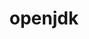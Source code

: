 ---
title: "openjdk"
layout: cache
categories: [package, develop-2025-03-30]
meta: {"compilers": ["none"], "num_specs": 11, "num_specs_by_stack": {"build_systems": 1, "e4s": 2, "e4s-cray-rhel": 1, "e4s-neoverse-v2": 2, "e4s-oneapi": 2, "e4s-rocm-external": 1, "hep": 1, "ml-darwin-aarch64-mps": 1, "ml-linux-aarch64-cpu": 2, "ml-linux-aarch64-cuda": 2, "ml-linux-x86_64-cpu": 2, "ml-linux-x86_64-cuda": 2, "ml-linux-x86_64-rocm": 1, "root": 11}, "oss": ["rhel8", "sequoia", "ubuntu18.04", "ubuntu22.04", "ubuntu24.04"], "platforms": ["darwin", "linux"], "stacks": ["build_systems", "e4s", "e4s-cray-rhel", "e4s-neoverse-v2", "e4s-oneapi", "e4s-rocm-external", "hep", "ml-darwin-aarch64-mps", "ml-linux-aarch64-cpu", "ml-linux-aarch64-cuda", "ml-linux-x86_64-cpu", "ml-linux-x86_64-cuda", "ml-linux-x86_64-rocm", "root"], "targets": ["aarch64", "neoverse_v2", "x86_64_v3"], "versions": ["11.0.23_9", "17.0.11_9"]}
spec_details: [{"compiler": "none", "hash": "4nr4fluki7rxhfnebojjgk6caonzjnca", "os": "ubuntu22.04", "platform": "linux", "size": "-", "stacks": ["e4s", "e4s-oneapi", "root"], "target": "x86_64_v3", "variants": ["build_system=generic", "certs=none"], "versions": ["11.0.23_9"]}, {"compiler": "none", "hash": "7ytwtnyvywl7nx76ndppmv6st63xgobw", "os": "rhel8", "platform": "linux", "size": "-", "stacks": ["e4s-cray-rhel", "root"], "target": "x86_64_v3", "variants": ["build_system=generic", "certs=none"], "versions": ["11.0.23_9"]}, {"compiler": "none", "hash": "fzmlwrgohzuerutufiicx2tnprtz6ono", "os": "ubuntu24.04", "platform": "linux", "size": "-", "stacks": ["ml-linux-aarch64-cpu", "ml-linux-aarch64-cuda", "root"], "target": "aarch64", "variants": ["build_system=generic", "certs=none"], "versions": ["17.0.11_9"]}, {"compiler": "none", "hash": "ganwfapbdohdnv5vcpnfmvxiorn65eb7", "os": "ubuntu24.04", "platform": "linux", "size": "-", "stacks": ["ml-linux-aarch64-cpu", "ml-linux-aarch64-cuda", "root"], "target": "aarch64", "variants": ["build_system=generic", "certs=none"], "versions": ["11.0.23_9"]}, {"compiler": "none", "hash": "jateqrzveg46sscmilhz4d77pvlcqsz2", "os": "ubuntu22.04", "platform": "linux", "size": "-", "stacks": ["e4s-neoverse-v2", "root"], "target": "neoverse_v2", "variants": ["build_system=generic", "certs=none"], "versions": ["11.0.23_9"]}, {"compiler": "none", "hash": "m2ikoogzqirsxfk4scjeia6vscq6cqfq", "os": "ubuntu24.04", "platform": "linux", "size": "-", "stacks": ["ml-linux-x86_64-cpu", "ml-linux-x86_64-cuda", "ml-linux-x86_64-rocm", "root"], "target": "x86_64_v3", "variants": ["build_system=generic", "certs=none"], "versions": ["11.0.23_9"]}, {"compiler": "none", "hash": "o6uhcahktgzvxy4mppluikuhbm6tdaof", "os": "ubuntu18.04", "platform": "linux", "size": "-", "stacks": ["build_systems", "root"], "target": "x86_64_v3", "variants": ["build_system=generic", "certs=none"], "versions": ["17.0.11_9"]}, {"compiler": "none", "hash": "r3ztwuy2tjq3aaxcimswubcutyxnjydt", "os": "sequoia", "platform": "darwin", "size": "-", "stacks": ["ml-darwin-aarch64-mps", "root"], "target": "aarch64", "variants": ["build_system=generic", "certs=none"], "versions": ["17.0.11_9"]}, {"compiler": "none", "hash": "uqzayehhbvcndthrzejokkrr2ersc23r", "os": "ubuntu24.04", "platform": "linux", "size": "-", "stacks": ["ml-linux-x86_64-cpu", "ml-linux-x86_64-cuda", "root"], "target": "x86_64_v3", "variants": ["build_system=generic", "certs=none"], "versions": ["17.0.11_9"]}, {"compiler": "none", "hash": "xtkyjbo3a7tnx4je27btd3shfxsrh7rr", "os": "ubuntu22.04", "platform": "linux", "size": "-", "stacks": ["e4s-neoverse-v2", "root"], "target": "neoverse_v2", "variants": ["build_system=generic", "certs=none"], "versions": ["17.0.11_9"]}, {"compiler": "none", "hash": "ztwpe6rc6txvfz4bhl7dptniio3ppoee", "os": "ubuntu22.04", "platform": "linux", "size": "-", "stacks": ["e4s", "e4s-oneapi", "e4s-rocm-external", "hep", "root"], "target": "x86_64_v3", "variants": ["build_system=generic", "certs=none"], "versions": ["17.0.11_9"]}]
---